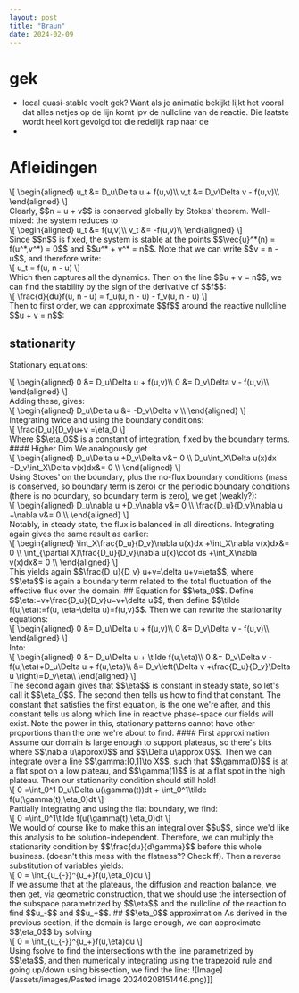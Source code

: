 ```yaml
---
layout: post
title: "Braun"
date: 2024-02-09
---
```

# gek

- local quasi-stable voelt gek? Want als je animatie bekijkt lijkt het vooral dat alles netjes op de lijn komt ipv de nullcline van de reactie. Die laatste wordt heel kort gevolgd tot die redelijk rap naar de 
- 
# Afleidingen
<div>\[
\begin{aligned}
u_t &= D_u\Delta u + f(u,v)\\
v_t &= D_v\Delta v - f(u,v)\\
\end{aligned}
\]</div>
Clearly, $$n = u + v$$ is conserved globally by Stokes' theorem.
Well-mixed: the system reduces to
<div>\[
\begin{aligned}
u_t &= f(u,v)\\
v_t &= -f(u,v)\\
\end{aligned}
\]</div>
Since $$n$$ is fixed, the system is stable at the points $$\vec{u}^*(n) = f(u^*,v^*) = 0$$ and $$u^* + v^* = n$$. 
Note that we can write $$v = n - u$$, and therefore write:
<div>\[
u_t = f(u, n - u)
\]</div>
Which then captures all the dynamics. Then on the line $$u + v = n$$, we can find the stability by the sign of the derivative of $$f$$:
<div>\[
\frac{d}{du}f(u, n - u) = f_u(u, n - u) - f_v(u, n - u)
\]</div>
Then to first order, we can approximate $$f$$ around the reactive nullcline $$u + v = n$$:



## stationarity
Stationary equations:
<div>\[
\begin{aligned}
0 &= D_u\Delta u + f(u,v)\\
0 &= D_v\Delta v - f(u,v)\\
\end{aligned}
\]</div>
Adding these, gives:
<div>\[
\begin{aligned}
D_u\Delta u &= -D_v\Delta v \\
\end{aligned}
\]</div>
Integrating twice and using the boundary conditions:
<div>\[
\frac{D_u}{D_v}u+v =\eta_0 
\]</div>
Where $$\eta_0$$ is a constant of integration, fixed by the boundary terms. 
#### Higher Dim
We analogously get 
<div>\[
\begin{aligned}
D_u\Delta u +D_v\Delta v&= 0 \\
D_u\int_X\Delta u(x)dx +D_v\int_X\Delta v(x)dx&= 0 \\
\end{aligned}
\]</div>
Using Stokes' on the boundary, plus the no-flux boundary conditions (mass is conserved, so boundary term is zero) or the periodic boundary conditions (there is no boundary, so boundary term is zero), we get (weakly?):
<div>\[
\begin{aligned}
D_u\nabla u +D_v\nabla v&= 0 \\
\frac{D_u}{D_v}\nabla u +\nabla v&= 0 \\
\end{aligned}
\]</div>
Notably, in steady state, the flux is balanced in all directions. Integrating again gives the same result as earlier:
<div>\[
\begin{aligned}
\int_X\frac{D_u}{D_v}\nabla u(x)dx +\int_X\nabla v(x)dx&= 0 \\
\int_{\partial X}\frac{D_u}{D_v}\nabla u(x)\cdot ds +\int_X\nabla v(x)dx&= 0 \\
\end{aligned}
\]</div>
This yields again $$\frac{D_u}{D_v} u+v=\delta u+v=\eta$$, where $$\eta$$ is again a boundary term related to the total fluctuation of the effective flux over the domain.  
## Equation for $$\eta_0$$. 
Define $$\eta:=v+\frac{D_u}{D_v}u=v+\delta u$$, then define $$\tilde f(u,\eta):=f(u, \eta-\delta u)=f(u,v)$$. Then we can rewrite the stationarity equations:
<div>\[
\begin{aligned}
0 &= D_u\Delta u + f(u,v)\\
0 &= D_v\Delta v - f(u,v)\\
\end{aligned}
\]</div>
Into:
<div>\[
\begin{aligned}
0 &= D_u\Delta u + \tilde f(u,\eta)\\
0 &= D_v\Delta v - f(u,\eta)+D_u\Delta u + f(u,\eta)\\
 &= D_v\left(\Delta v +\frac{D_u}{D_v}\Delta u \right)=D_v\eta\\
\end{aligned}
\]</div>
The second again gives that $$\eta$$ is constant in steady state, so let's call it $$\eta_0$$. The second then tells us how to find that constant. The constant that satisfies the first equation, is the one we're after, and this constant tells us along which line in reactive phase-space our fields will exist. Note the power in this, stationary patterns cannot have other proportions than the one we're about to find. 
#### First approximation
Assume our domain is large enough to support plateaus, so there's bits where $$\nabla u\approx0$$ and $$\Delta u\approx 0$$. Then we can integrate over a line $$\gamma:[0,1]\to X$$, such that $$\gamma(0)$$ is at a flat spot on a low plateau, and $$\gamma(1)$$ is at a flat spot in the high plateau. Then our stationarity condition should still hold!
<div>\[
0 =\int_0^1 D_u\Delta u(\gamma(t))dt + \int_0^1\tilde f(u(\gamma(t),\eta_0)dt
\]</div>
Partially integrating and using the flat boundary, we find:
<div>\[
0 =\int_0^1\tilde f(u(\gamma(t),\eta_0)dt
\]</div>
We would of course like to make this an integral over $$u$$, since we'd like this analysis to be solution-independent. Therefore, we can multiply the stationarity condition by $$\frac{du}{d\gamma}$$ before this whole business. (doesn't this mess with the flatness?? Check ff). Then a reverse substitution of variables yields:
<div>\[
0 = \int_{u_{-}}^{u_+}f(u,\eta_0)du
\]</div>
If we assume that at the plateaus, the diffusion and reaction balance, we then get, via geometric construction, that we should use the intersection of the subspace parametrized by $$\eta$$ and the nullcline of the reaction to find $$u_-$$ and $$u_+$$. 
## $$\eta_0$$ approximation
As derived in the previous section, if the domain is large enough, we can approximate $$\eta_0$$ by solving
<div>\[
0 = \int_{u_{-}}^{u_+}f(u,\eta)du
\]</div>
Using fsolve to find the intersections with the line parametrized by $$\eta$$, and then numerically integrating using the trapezoid rule and going up/down using bissection, we find the line:
![Image](/assets/images/Pasted image 20240208151446.png)]]

